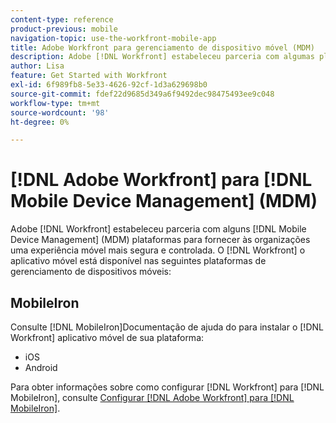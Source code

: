 ```yaml
---
content-type: reference
product-previous: mobile
navigation-topic: use-the-workfront-mobile-app
title: Adobe Workfront para gerenciamento de dispositivo móvel (MDM)
description: Adobe [!DNL Workfront] estabeleceu parceria com algumas plataformas de MDM (Mobile Device Management, gerenciamento de dispositivos móveis) para fornecer às organizações uma experiência móvel mais segura e controlada. O aplicativo móvel do Workfront está disponível nas seguintes plataformas de gerenciamento de dispositivos móveis - EDIT ME.
author: Lisa
feature: Get Started with Workfront
exl-id: 6f989fb8-5e33-4626-92cf-1d3a629698b0
source-git-commit: fdef22d9685d349a6f9492dec98475493ee9c048
workflow-type: tm+mt
source-wordcount: '98'
ht-degree: 0%

---
```


# [!DNL Adobe Workfront] para [!DNL Mobile Device Management] (MDM)

Adobe [!DNL Workfront] estabeleceu parceria com alguns [!DNL Mobile Device Management] (MDM) plataformas para fornecer às organizações uma experiência móvel mais segura e controlada. O [!DNL Workfront] o aplicativo móvel está disponível nas seguintes plataformas de gerenciamento de dispositivos móveis:

## MobileIron

Consulte [!DNL MobileIron]Documentação de ajuda do para instalar o [!DNL Workfront] aplicativo móvel de sua plataforma:

* iOS
* Android

Para obter informações sobre como configurar [!DNL Workfront] para [!DNL MobileIron], consulte [Configurar [!DNL Adobe Workfront] para [!DNL MobileIron]](../../../workfront-basics/mobile-apps/using-the-workfront-mobile-app/wf-mobileiron-configs.md).

<!--
<h2 data-mc-conditions="QuicksilverOrClassic.Draft mode">Blackberry Dynamics</h2>
-->

<!--
<p data-mc-conditions="QuicksilverOrClassic.Draft mode">See Blackberry Dynamics' help documentation to install the Workfront mobile app from their platform:</p>
-->

<!--
<ul data-mc-conditions="QuicksilverOrClassic.Draft mode">
<li>iOS</li>
<li>Android</li>
</ul>
-->
